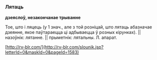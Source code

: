 ### Лятаць
**дзеяслоў, незакончанае трыванне**

Тое, што і ляцець (у 1 знач., але з той розніцай, што лятаць абазначае дзеянне, якое паўтараецца ці адбываецца ў розных кірунках). || назоўнік: лятанне. || прыметнік: лятальны. Л. апарат.

<a rel="author">[http://rv-blr.com/](http://rv-blr.com/slounik.jsp?letterId=0&maskId=0&pageId=1583)</a>
